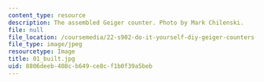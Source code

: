 ```yaml
---
content_type: resource
description: The assembled Geiger counter. Photo by Mark Chilenski.
file: null
file_location: /coursemedia/22-s902-do-it-yourself-diy-geiger-counters-january-iap-2015/8806deeb408cb649ce8cf1b0f39a5beb_01_built.jpg
file_type: image/jpeg
resourcetype: Image
title: 01_built.jpg
uid: 8806deeb-408c-b649-ce8c-f1b0f39a5beb
---
```

